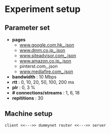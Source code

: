 # Experiment setup

## Parameter set
* **pages**
  * www.google.com.hk_.json
  * www.dmm.co.jp_.json
  * www.siteadvisor.com_.json
  * www.amazon.co.jp_.json
  * pinterst.com_.json
  * www.mediafire.com_.json
* **bandwidth** : 10 Mbps
* **rtt** : 0, 10, 20, 50, 100, 200 ms
* **plr** : 0, 3 %
* **# connections/streams** : 1, 6, 18
* **repititions** : 30

## Machine setup
```
client <<--->> dummynet router <<--->> server
```
